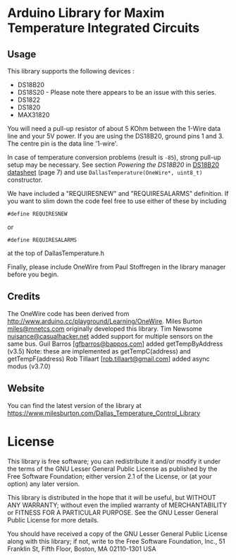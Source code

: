 # Arduino Library for Maxim Temperature Integrated Circuits

## Usage

This library supports the following devices :


* DS18B20
* DS18S20 - Please note there appears to be an issue with this series.
* DS1822
* DS1820
* MAX31820


You will need a pull-up resistor of about 5 KOhm between the 1-Wire data line
and your 5V power. If you are using the DS18B20, ground pins 1 and 3. The
centre pin is the data line '1-wire'.

In case of temperature conversion problems (result is `-85`), strong pull-up setup may be necessary. See section 
_Powering the DS18B20_ in 
[DS18B20 datasheet](https://datasheets.maximintegrated.com/en/ds/DS18B20.pdf) (page 7)
and use `DallasTemperature(OneWire*, uint8_t)` constructor.

We have included a "REQUIRESNEW" and "REQUIRESALARMS" definition. If you 
want to slim down the code feel free to use either of these by including



	#define REQUIRESNEW 

or 

	#define REQUIRESALARMS


at the top of DallasTemperature.h

Finally, please include OneWire from Paul Stoffregen in the library manager before you begin.

## Credits

The OneWire code has been derived from
http://www.arduino.cc/playground/Learning/OneWire.
Miles Burton <miles@mnetcs.com> originally developed this library.
Tim Newsome <nuisance@casualhacker.net> added support for multiple sensors on
the same bus.
Guil Barros [gfbarros@bappos.com] added getTempByAddress (v3.5)
   Note: these are implemented as getTempC(address) and getTempF(address)
Rob Tillaart [rob.tillaart@gmail.com] added async modus (v3.7.0)


## Website


You can find the latest version of the library at
https://www.milesburton.com/Dallas_Temperature_Control_Library

# License

This library is free software; you can redistribute it and/or
modify it under the terms of the GNU Lesser General Public
License as published by the Free Software Foundation; either
version 2.1 of the License, or (at your option) any later version.

This library is distributed in the hope that it will be useful,
but WITHOUT ANY WARRANTY; without even the implied warranty of
MERCHANTABILITY or FITNESS FOR A PARTICULAR PURPOSE.  See the GNU
Lesser General Public License for more details.

You should have received a copy of the GNU Lesser General Public
License along with this library; if not, write to the Free Software
Foundation, Inc., 51 Franklin St, Fifth Floor, Boston, MA  02110-1301  USA
